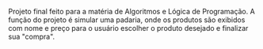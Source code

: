 Projeto final feito para a matéria de Algoritmos e Lógica de Programação. A função do projeto é simular uma padaria, onde os produtos são exibidos com nome e preço para o usuário escolher o produto desejado e finalizar sua "compra".
